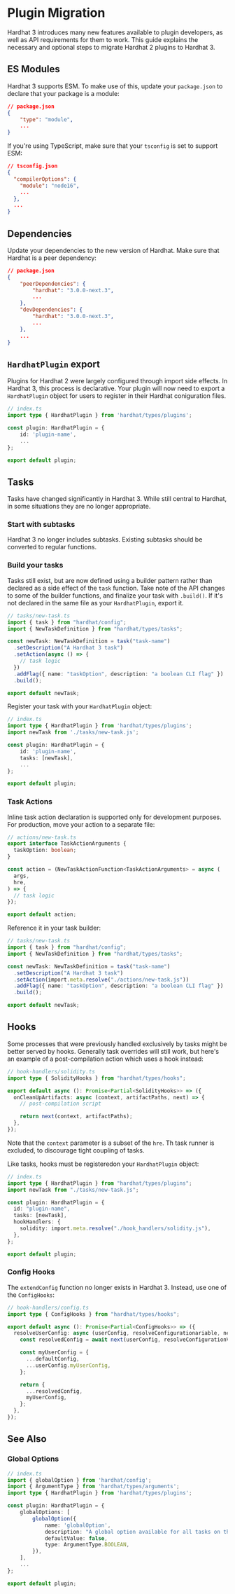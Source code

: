 # Plugin Migration

Hardhat 3 introduces many new features available to plugin developers, as well as API requirements for them to work. This guide explains the necessary and optional steps to migrate Hardhat 2 plugins to Hardhat 3.

## ES Modules

Hardhat 3 supports ESM. To make use of this, update your `package.json` to declare that your package is a module:

```json
// package.json
{
    "type": "module",
    ...
}
```

If you're using TypeScript, make sure that your `tsconfig` is set to support ESM:

```json
// tsconfig.json
{
  "compilerOptions": {
    "module": "node16",
    ...
  },
  ...
}
```

## Dependencies

Update your dependencies to the new version of Hardhat. Make sure that Hardhat is a peer dependency:

```json
// package.json
{
    "peerDependencies": {
        "hardhat": "3.0.0-next.3",
        ...
    },
    "devDependencies": {
        "hardhat": "3.0.0-next.3",
        ...
    },
    ...
}
```

## `HardhatPlugin` export

Plugins for Hardhat 2 were largely configured through import side effects. In Hardhat 3, this process is declarative. Your plugin will now need to export a `HardhatPlugin` object for users to register in their Hardhat coniguration files.

```typescript
// index.ts
import type { HardhatPlugin } from 'hardhat/types/plugins';

const plugin: HardhatPlugin = {
    id: 'plugin-name',
    ...
};

export default plugin;
```

## Tasks

Tasks have changed significantly in Hardhat 3. While still central to Hardhat, in some situations they are no longer appropriate.

### Start with subtasks

Hardhat 3 no longer includes subtasks. Existing subtasks should be converted to regular functions.

### Build your tasks

Tasks still exist, but are now defined using a builder pattern rather than declared as a side effect of the `task` function. Take note of the API changes to some of the builder functions, and finalize your task with `.build()`. If it's not declared in the same file as your `HardhatPlugin`, export it.

```typescript
// tasks/new-task.ts
import { task } from "hardhat/config";
import { NewTaskDefinition } from "hardhat/types/tasks";

const newTask: NewTaskDefinition = task("task-name")
  .setDescription("A Hardhat 3 task")
  .setAction(async () => {
    // task logic
  })
  .addFlag({ name: "taskOption", description: "a boolean CLI flag" })
  .build();

export default newTask;
```

Register your task with your `HardhatPlugin` object:

```typescript
// index.ts
import type { HardhatPlugin } from 'hardhat/types/plugins';
import newTask from './tasks/new-task.js';

const plugin: HardhatPlugin = {
    id: 'plugin-name',
    tasks: [newTask],
    ...
};

export default plugin;
```

### Task Actions

Inline task action declaration is supported only for development purposes. For production, move your action to a separate file:

```typescript
// actions/new-task.ts
export interface TaskActionArguments {
  taskOption: boolean;
}

const action = (NewTaskActionFunction<TaskActionArguments> = async (
  args,
  hre,
) => {
  // task logic
});

export default action;
```

Reference it in your task builder:

```typescript
// tasks/new-task.ts
import { task } from "hardhat/config";
import { NewTaskDefinition } from "hardhat/types/tasks";

const newTask: NewTaskDefinition = task("task-name")
  .setDescription("A Hardhat 3 task")
  .setAction(import.meta.resolve("./actions/new-task.js"))
  .addFlag({ name: "taskOption", description: "a boolean CLI flag" })
  .build();

export default newTask;
```

## Hooks

Some processes that were previously handled exclusively by tasks might be better served by hooks. Generally task overrides will still work, but here's an example of a post-compilation action which uses a hook instead:

```typescript
// hook-handlers/solidity.ts
import type { SolidityHooks } from "hardhat/types/hooks";

export default async (): Promise<Partial<SolidityHooks>> => ({
  onCleanUpArtifacts: async (context, artifactPaths, next) => {
    // post-compilation script

    return next(context, artifactPaths);
  },
});
```

Note that the `context` parameter is a subset of the `hre`. Th task runner is excluded, to discourage tight coupling of tasks.

Like tasks, hooks must be registeredon your `HardhatPlugin` object:

```typescript
// index.ts
import type { HardhatPlugin } from "hardhat/types/plugins";
import newTask from "./tasks/new-task.js";

const plugin: HardhatPlugin = {
  id: "plugin-name",
  tasks: [newTask],
  hookHandlers: {
    solidity: import.meta.resolve("./hook_handlers/solidity.js"),
  },
};

export default plugin;
```

### Config Hooks

The `extendConfig` function no longer exists in Hardhat 3. Instead, use one of the `ConfigHooks`:

```typescript
// hook-handlers/config.ts
import type { ConfigHooks } from "hardhat/types/hooks";

export default async (): Promise<Partial<ConfigHooks>> => ({
  resolveUserConfig: async (userConfig, resolveConfigurationariable, next) => {
    const resolvedConfig = await next(userConfig, resolveConfigurationVariable);

    const myUserConfig = {
      ...defaultConfig,
      ...userConfig.myUserConfig,
    };

    return {
      ...resolvedConfig,
      myUserConfig,
    };
  },
});
```

## See Also

### Global Options

```typescript
// index.ts
import { globalOption } from 'hardhat/config';
import { ArgumentType } from 'hardhat/types/arguments';
import type { HardhatPlugin } from 'hardhat/types/plugins';

const plugin: HardhatPlugin = {
    globalOptions: [
        globalOption({
            name: 'globalOption',
            description: "A global option available for all tasks on the CLI",
            defaultValue: false,
            type: ArgumentType.BOOLEAN,
        }),
    ],
    ...
};

export default plugin;
```
